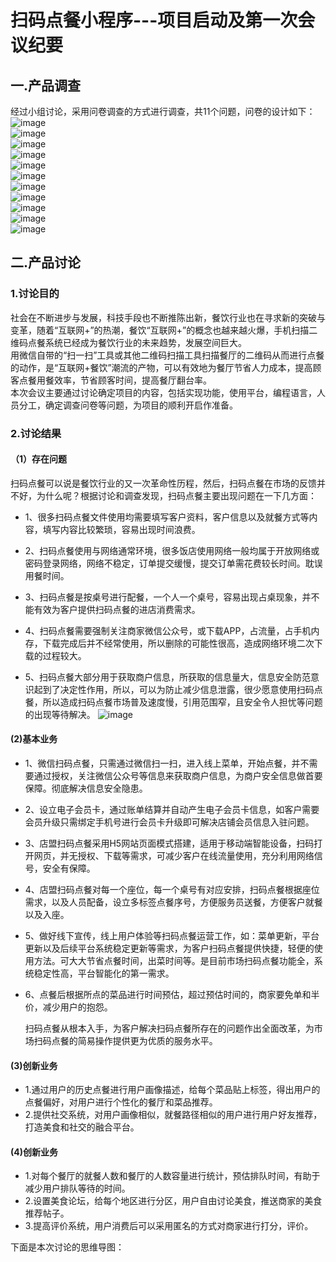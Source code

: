 # 扫码点餐小程序---项目启动及第一次会议纪要

## 一.产品调查

经过小组讨论，采用问卷调查的方式进行调查，共11个问题，问卷的设计如下：<br>
![image](https://github.com/resisterdkdk/newhug/blob/master/img/1.png)<br>
![image](https://github.com/resisterdkdk/newhug/blob/master/img/2.png)<br>
![image](https://github.com/resisterdkdk/newhug/blob/master/img/3.png)<br>
![image](https://github.com/resisterdkdk/newhug/blob/master/img/4.png)<br>
![image](https://github.com/resisterdkdk/newhug/blob/master/img/5.png)<br>
![image](https://github.com/resisterdkdk/newhug/blob/master/img/6.png)<br>
![image](https://github.com/resisterdkdk/newhug/blob/master/img/7.png)<br>
![image](https://github.com/resisterdkdk/newhug/blob/master/img/8.png)<br>
![image](https://github.com/resisterdkdk/newhug/blob/master/img/10.png)<br>
![image](https://github.com/resisterdkdk/newhug/blob/master/img/11.png)<br>
![image](https://github.com/resisterdkdk/newhug/blob/master/img/12.png)<br>

## 二.产品讨论
### 1.讨论目的
社会在不断进步与发展，科技手段也不断推陈出新，餐饮行业也在寻求新的突破与变革，随着“互联网+”的热潮，餐饮“互联网+”的概念也越来越火爆，手机扫描二维码点餐系统已经成为餐饮行业的未来趋势，发展空间巨大。<br>
用微信自带的“扫一扫”工具或其他二维码扫描工具扫描餐厅的二维码从而进行点餐的动作，是“互联网+餐饮”潮流的产物，可以有效地为餐厅节省人力成本，提高顾客点餐用餐效率，节省顾客时间，提高餐厅翻台率。<br>
本次会议主要通过讨论确定项目的内容，包括实现功能，使用平台，编程语言，人员分工，确定调查问卷等问题，为项目的顺利开启作准备。
  
### 2.讨论结果
#### （1）存在问题  
   扫码点餐可以说是餐饮行业的又一次革命性历程，然后，扫码点餐在市场的反馈并不好，为什么呢？根据讨论和调查发现，扫码点餐主要出现问题在一下几方面：<br>

* 1、很多扫码点餐文件使用均需要填写客户资料，客户信息以及就餐方式等内容，填写内容比较繁琐，容易出现时间浪费。

* 2、扫码点餐使用与网络通常环境，很多饭店使用网络一般均属于开放网络或密码登录网络，网络不稳定，订单提交缓慢，提交订单需花费较长时间。耽误用餐时间。

* 3、扫码点餐是按桌号进行配餐，一个人一个桌号，容易出现占桌现象，并不能有效为客户提供扫码点餐的进店消费需求。

* 4、扫码点餐需要强制关注商家微信公众号，或下载APP，占流量，占手机内存，下载完成后并不经常使用，所以删除的可能性很高，造成网络环境二次下载的过程较大。

* 5、扫码点餐大部分用于获取商户信息，所获取的信息量大，信息安全防范意识起到了决定性作用，所以，可以为防止减少信息泄露，很少愿意使用扫码点餐，所以造成扫码点餐市场普及速度慢，引用范围窄，且安全令人担忧等问题的出现等待解决。
![image](https://github.com/resisterdkdk/newhug/blob/master/img/13.png)<br>

#### (2)基本业务
* 1、微信扫码点餐，只需通过微信扫一扫，进入线上菜单，开始点餐，并不需要通过授权，关注微信公众号等信息来获取商户信息，为商户安全信息做首要保障。彻底解决信息安全隐患。

* 2、设立电子会员卡，通过账单结算并自动产生电子会员卡信息，如客户需要会员升级只需绑定手机号进行会员卡升级即可解决店铺会员信息入驻问题。

* 3、店盟扫码点餐采用H5网站页面模式搭建，适用于移动端智能设备，扫码打开网页，并无授权、下载等需求，可减少客户在线流量使用，充分利用网络信号，安全有保障。

* 4、店盟扫码点餐对每一个座位，每一个桌号有对应安排，扫码点餐根据座位需求，以及人员配备，设立多标签点餐序号，方便服务员送餐，方便客户就餐以及入座。

* 5、做好线下宣传，线上用户体验等扫码点餐运营工作，如：菜单更新，平台更新以及后续平台系统稳定更新等需求，为客户扫码点餐提供快捷，轻便的使用方法。可大大节省点餐时间，出菜时间等。是目前市场扫码点餐功能全，系统稳定性高，平台智能化的第一需求。
* 6、点餐后根据所点的菜品进行时间预估，超过预估时间的，商家要免单和半价，减少用户的抱怨。

    扫码点餐从根本入手，为客户解决扫码点餐所存在的问题作出全面改革，为市场扫码点餐的简易操作提供更为优质的服务水平。
#### (3)创新业务
* 1.通过用户的历史点餐进行用户画像描述，给每个菜品贴上标签，得出用户的点餐偏好，对用户进行个性化的餐厅和菜品推荐。
* 2.提供社交系统，对用户画像相似，就餐路径相似的用户进行用户好友推荐，打造美食和社交的融合平台。

#### (4)创新业务
* 1.对每个餐厅的就餐人数和餐厅的人数容量进行统计，预估排队时间，有助于减少用户排队等待的时间。
* 2.设置美食论坛，给每个地区进行分区，用户自由讨论美食，推送商家的美食推荐帖子。
* 3.提高评价系统，用户消费后可以采用匿名的方式对商家进行打分，评价。

下面是本次讨论的思维导图：

